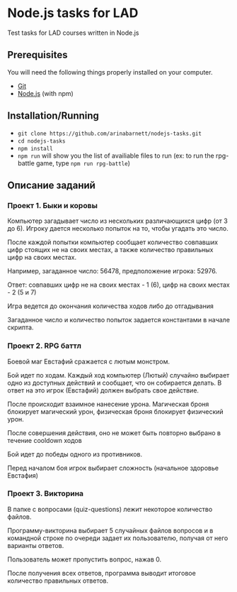 # Node.js tasks for LAD

Test tasks for LAD courses written in Node.js 

## Prerequisites

You will need the following things properly installed on your computer.

* [Git](https://git-scm.com/)
* [Node.js](https://nodejs.org/) (with npm)

## Installation/Running

* `git clone https://github.com/arinabarnett/nodejs-tasks.git` 
* `cd nodejs-tasks`
* `npm install`
* `npm run` will show you the list of availiable files to run (ex: to run the rpg-battle game, type `npm run rpg-battle`)

## Описание заданий 

### Проект 1. Быки и коровы

Компьютер загадывает число из нескольких различающихся цифр (от 3 до 6). Игроку дается несколько попыток на то, чтобы угадать это число.

После каждой попытки компьютер сообщает количество совпавших цифр стоящих не на своих местах, а также количество правильных цифр на своих местах.

Например, загаданное число: 56478, предположение игрока: 52976. 

Ответ: совпавших цифр не на своих местах - 1 (6), цифр на своих местах - 2 (5 и 7)

Игра ведется до окончания количества ходов либо до отгадывания

Загаданное число и количество попыток задается константами в начале скрипта. 



### Проект 2. RPG баттл

Боевой маг Евстафий сражается с лютым монстром. 

Бой идет по ходам. Каждый ход компьютер (Лютый) случайно выбирает одно из доступных действий и сообщает, что он собирается делать. В ответ на это игрок (Евстафий) должен выбрать свое действие.

После происходит взаимное нанесение урона. Магическая броня блокирует магический урон, физическая броня блокирует физический урон.

После совершения действия, оно не может быть повторно выбрано в течение cooldown ходов

Бой идет до победы одного из противников.

Перед началом боя игрок выбирает сложность (начальное здоровье Евстафия)



### Проект 3. Викторина

В папке с вопросами (quiz-questions) лежит некоторое количество файлов. 

Программу-викторина выбирает 5 случайных файлов вопросов и в командной строке по очереди задает их пользователю, получая от него варианты ответов. 

Пользователь может пропустить вопрос, нажав 0.

После получения всех ответов, программа выводит итоговое количество правильных ответов. 


